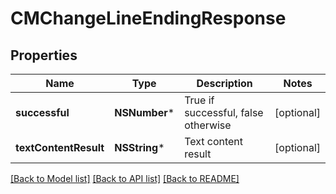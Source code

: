 # CMChangeLineEndingResponse

## Properties
Name | Type | Description | Notes
------------ | ------------- | ------------- | -------------
**successful** | **NSNumber*** | True if successful, false otherwise | [optional] 
**textContentResult** | **NSString*** | Text content result | [optional] 

[[Back to Model list]](../README.md#documentation-for-models) [[Back to API list]](../README.md#documentation-for-api-endpoints) [[Back to README]](../README.md)


